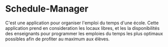 # Schedule-Manager
C'est une application pour organiser l'emploi du temps d'une école. Cette application prend en consideration les locaux libres, et les la disponibilités des enseignants pour programmer les emploies du temps les plus optimaux possibles afin de profiter au maximum aux élèves.
